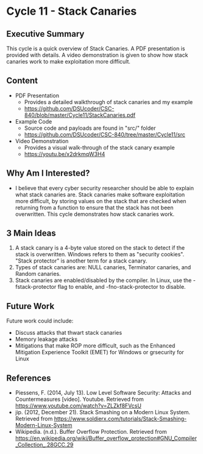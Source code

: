 # Cycle 11 - Stack Canaries

## Executive Summary
This cycle is a quick overview of Stack Canaries.  A PDF presentation is provided with details.  A video demonstration is given to show how stack canaries work to make exploitation more difficult.

## Content
* PDF Presentation
  * Provides a detailed walkthrough of stack canaries and my example
  * https://github.com/DSUcoder/CSC-840/blob/master/Cycle11/StackCanaries.pdf
* Example Code
  * Source code and payloads are found in "src/" folder
  * https://github.com/DSUcoder/CSC-840/tree/master/Cycle11/src
* Video Demonstration
  * Provides a visual walk-through of the stack canary example
  * https://youtu.be/x2drkmqW3H4

## Why Am I Interested?
* I believe that every cyber security researcher should be able to explain what stack canaries are.  Stack canaries make software exploitation more difficult, by storing values on the stack that are checked when returning from a function to ensure that the stack has not been overwritten.  This cycle demonstrates how stack canaries work.

## 3 Main Ideas
1. A stack canary is a 4-byte value stored on the stack to detect if the stack is overwritten.  Windows refers to them as "security cookies".  "Stack protector" is another term for a stack canary.
2. Types of stack canaries are: NULL canaries, Terminator canaries, and Random canaries.
3. Stack canaries are enabled/disabled by the compiler.  In Linux, use the -fstack-protector flag to enable, and -fno-stack-protector to disable.

## Future Work
Future work could include:
- Discuss attacks that thwart stack canaries
- Memory leakage attacks 
- Mitigations that make ROP more difficult, such as the Enhanced Mitigation Experience Toolkit (EMET) for Windows or grsecurity for Linux

## References
- Piessens, F. (2014, July 13). Low Level Software Security: Attacks and Countermeasures [video].  Youtube. Retrieved from https://www.youtube.com/watch?v=ZLZkf8FVcsU
- jip. (2012, December 21). Stack Smashing on a Modern Linux System. Retrieved from https://www.soldierx.com/tutorials/Stack-Smashing-Modern-Linux-System
- Wikipedia. (n.d.). Buffer Overflow Protection. Retrieved from https://en.wikipedia.org/wiki/Buffer_overflow_protection#GNU_Compiler_Collection_.28GCC.29 


 
